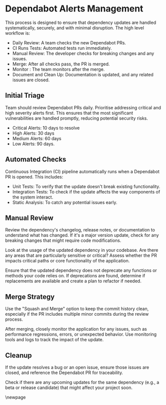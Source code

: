 # Dependabot Alerts Management

This process is designed to ensure that dependency updates are handled systematically, securely, and with minimal disruption. The high level workflow is:

- Daily Review: A team checks the new Dependabot PRs.
- CI Runs Tests: Automated tests run immediately.
- Manual Review: The developer checks for breaking changes and any issues.
- Merge: After all checks pass, the PR is merged.
- Monitor : The team monitors after the merge.
- Document and Clean Up: Documentation is updated, and any related issues are closed.

## Initial Triage

Team should review Dependabot PRs daily. Prioritise addressing critical and high severity alerts first. This ensures that the most significant vulnerabilities are handled promptly, reducing potential security risks.

- Critical Alerts: 10 days to resolve
- High Alerts: 30 days
- Medium Alerts: 60 days
- Low Alerts: 90 days.

## Automated Checks

Continuous Integration (CI) pipeline automatically runs when a Dependabot PR is opened. This includes:

- Unit Tests: To verify that the update doesn't break existing functionality.
- Integration Tests: To check if the update affects the way components of the system interact.
- Static Analysis: To catch any potential issues early.

## Manual Review

Review the dependency's changelog, release notes, or documentation to understand what has changed.
If it's a major version update, check for any breaking changes that might require code modifications.

Look at the usage of the updated dependency in your codebase. Are there any areas that are particularly sensitive or critical?
Assess whether the PR impacts critical paths or core functionality of the application.

Ensure that the updated dependency does not deprecate any functions or methods your code relies on.
If deprecations are found, determine if replacements are available and create a plan to refactor if needed.

## Merge Strategy

Use the "Squash and Merge" option to keep the commit history clean, especially if the PR includes multiple minor commits during the review process.

After merging, closely monitor the application for any issues, such as performance regressions, errors, or unexpected behavior. Use monitoring tools and logs to track the impact of the update.

## Cleanup

If the update resolves a bug or an open issue, ensure those issues are closed, and reference the Dependabot PR for traceability.

Check if there are any upcoming updates for the same dependency (e.g., a beta or release candidate) that might affect your project soon.

<!-- Leave the rest of this page blank -->
\newpage
